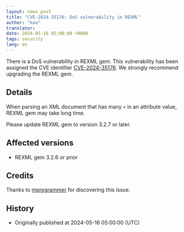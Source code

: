 ```yaml
---
layout: news_post
title: "CVE-2024-35176: DoS vulnerability in REXML"
author: "kou"
translator:
date: 2024-05-16 05:00:00 +0000
tags: security
lang: en
---
```


There is a DoS vulnerability in REXML gem. This vulnerability has been assigned the CVE identifier [CVE-2024-35176](https://www.cve.org/CVERecord?id=CVE-2024-35176). We strongly recommend upgrading the REXML gem.

## Details

When parsing an XML document that has many `<` in an attribute value, REXML gem may take long time.

Please update REXML gem to version 3.2.7 or later.

## Affected versions

* REXML gem 3.2.6 or prior

## Credits

Thanks to [mprogrammer](https://hackerone.com/mprogrammer) for discovering this issue.

## History

* Originally published at 2024-05-16 05:00:00 (UTC)
